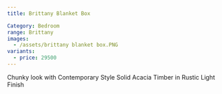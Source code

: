 ```yaml
---
title: Brittany Blanket Box

Category: Bedroom
range: Brittany
images:
  - /assets/brittany blanket box.PNG
variants:
  - price: 29500
---
```

Chunky look with Contemporary Style
Solid Acacia Timber in Rustic Light Finish